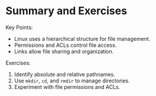 
# Summary and Exercises

Key Points:

- Linux uses a hierarchical structure for file management.
- Permissions and ACLs control file access.
- Links allow file sharing and organization.

Exercises:

1. Identify absolute and relative pathnames.
2. Use `mkdir`, `cd`, and `rmdir` to manage directories.
3. Experiment with file permissions and ACLs.

